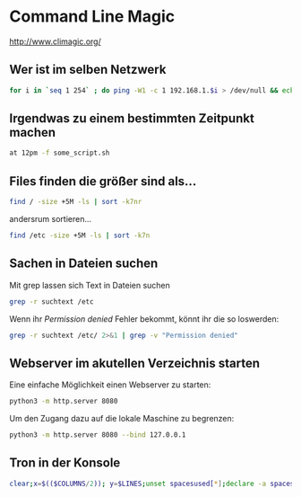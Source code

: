 # Command Line Magic
http://www.climagic.org/

## Wer ist im selben Netzwerk

```bash
for i in `seq 1 254` ; do ping -W1 -c 1 192.168.1.$i > /dev/null && echo 192.168.1.$i ; done
```

## Irgendwas zu einem bestimmten Zeitpunkt machen

```bash
at 12pm -f some_script.sh
```


## Files finden die größer sind als...

```bash
find / -size +5M -ls | sort -k7nr
```

andersrum sortieren...

```bash
find /etc -size +5M -ls | sort -k7n
```

## Sachen in Dateien suchen

Mit grep lassen sich Text in Dateien suchen

```bash
grep -r suchtext /etc
```

Wenn ihr *Permission denied* Fehler bekommt, könnt ihr die so loswerden:

```bash
grep -r suchtext /etc/ 2>&1 | grep -v "Permission denied" 
```

## Webserver im akutellen Verzeichnis starten

Eine einfache Möglichkeit einen Webserver zu starten:

```bash
python3 -m http.server 8080
```
Um den Zugang dazu auf die lokale Maschine zu begrenzen:

```bash
python3 -m http.server 8080 --bind 127.0.0.1
```

## Tron in der Konsole

```bash
clear;x=$(($COLUMNS/2)); y=$LINES;unset spacesused[*];declare -a spacesused;xdir=0;ydir=-1;while true ; do read -s -r -t0.02 -n3 direction ; case "${direction:2:1}" in A) ydir=-1;xdir=0 ;; B)ydir=1;xdir=0 ;; C) ydir=0;xdir=1 ;; D) ydir=0;xdir=-1 ;; esac ; space=$(( $COLUMNS * $y + $x )) ; if [[ "${spacesused[$space]}" == "1" || $x -gt $COLUMNS || $x -lt 0 || $y -gt $LINES || $y -lt 0 ]]; then printf '\033[%d;%dHBOOM!\nEND OF LINE.\n' $y $x; break ; else spacesused[$space]=1 ; fi ; ox=$x; oy=$y ; x=$(( $x + $xdir )) ; y=$(( $y + $ydir )) ; printf "\033[%s;%sH\033[46m \033[0m\033[%s;%sH\033[44m \033[0m\033[0;0H" $y $x $oy $ox ; sleep 0.01 ; done
```
